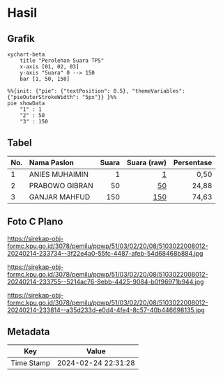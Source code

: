 # Hasil

## Grafik

```mermaid
xychart-beta
    title "Perolehan Suara TPS"
    x-axis [01, 02, 03]
    y-axis "Suara" 0 --> 150
    bar [1, 50, 150]
```

```mermaid
%%{init: {"pie": {"textPosition": 0.5}, "themeVariables": {"pieOuterStrokeWidth": "5px"}} }%%
pie showData
    "1" : 1
    "2" : 50
    "3" : 150
```

## Tabel

| No. | Nama Paslon    | Suara | Suara (raw) | Persentase |
|:--- |:-------------- | -----:| -----------:| ----------:|
| 1   | ANIES MUHAIMIN | 1     | [1][p-1]    | 0,50       |
| 2   | PRABOWO GIBRAN | 50    | [50][p-2]   | 24,88      |
| 3   | GANJAR MAHFUD  | 150   | [150][p-3]  | 74,63      |


[p-1]: https://github.com/gigit-pemilu/pemilu-2024-51-bali/blob/main/pilpres/hitung-suara/sub/51-bali/sub/03-badung/sub/02-mengwi/sub/2008-baha/sub/012-tps/sub/paslon-1.txt
[p-2]: https://github.com/gigit-pemilu/pemilu-2024-51-bali/blob/main/pilpres/hitung-suara/sub/51-bali/sub/03-badung/sub/02-mengwi/sub/2008-baha/sub/012-tps/sub/paslon-2.txt
[p-3]: https://github.com/gigit-pemilu/pemilu-2024-51-bali/blob/main/pilpres/hitung-suara/sub/51-bali/sub/03-badung/sub/02-mengwi/sub/2008-baha/sub/012-tps/sub/paslon-3.txt

## Foto C Plano

https://sirekap-obj-formc.kpu.go.id/3078/pemilu/ppwp/51/03/02/20/08/5103022008012-20240214-233734--3f22e4a0-55fc-4487-afeb-54d68468b884.jpg

https://sirekap-obj-formc.kpu.go.id/3078/pemilu/ppwp/51/03/02/20/08/5103022008012-20240214-233755--5214ac76-8ebb-4425-9084-b0f96971b944.jpg

https://sirekap-obj-formc.kpu.go.id/3078/pemilu/ppwp/51/03/02/20/08/5103022008012-20240214-233814--a35d233d-e0d4-4fe4-8c57-40b446698135.jpg


## Metadata

| Key        | Value               |
| ---------- | ------------------- |
| Time Stamp | 2024-02-24 22:31:28 |




